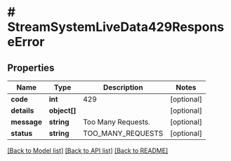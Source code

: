 # # StreamSystemLiveData429ResponseError

## Properties

Name | Type | Description | Notes
------------ | ------------- | ------------- | -------------
**code** | **int** | 429 | [optional]
**details** | **object[]** |  | [optional]
**message** | **string** | Too Many Requests. | [optional]
**status** | **string** | TOO_MANY_REQUESTS | [optional]

[[Back to Model list]](../../README.md#models) [[Back to API list]](../../README.md#endpoints) [[Back to README]](../../README.md)
